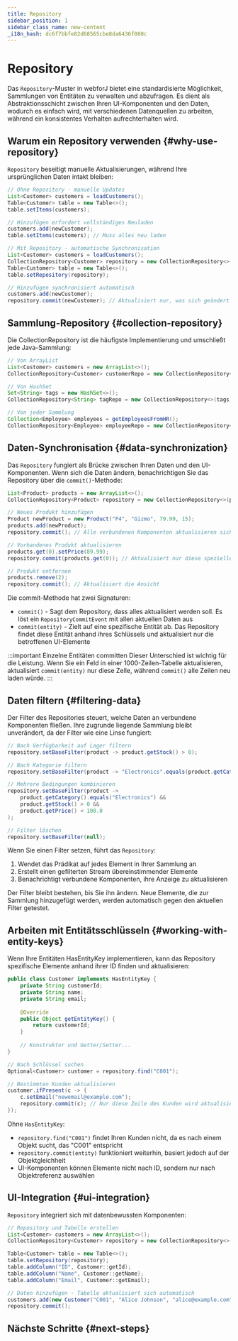 ```yaml
---
title: Repository
sidebar_position: 1
sidebar_class_name: new-content
_i18n_hash: dc6f7bbfe82d68565cbe8da6436f080c
---
```

<!-- vale off -->
# Repository <DocChip chip='since' label='24.00' />
<!-- vale on -->


Das `Repository`-Muster in webforJ bietet eine standardisierte Möglichkeit, Sammlungen von Entitäten zu verwalten und abzufragen. Es dient als Abstraktionsschicht zwischen Ihren UI-Komponenten und den Daten, wodurch es einfach wird, mit verschiedenen Datenquellen zu arbeiten, während ein konsistentes Verhalten aufrechterhalten wird.

## Warum ein Repository verwenden {#why-use-repository}

`Repository` beseitigt manuelle Aktualisierungen, während Ihre ursprünglichen Daten intakt bleiben:

```java
// Ohne Repository - manuelle Updates
List<Customer> customers = loadCustomers();
Table<Customer> table = new Table<>();
table.setItems(customers);

// Hinzufügen erfordert vollständiges Neuladen
customers.add(newCustomer);
table.setItems(customers); // Muss alles neu laden
```

```java
// Mit Repository - automatische Synchronisation
List<Customer> customers = loadCustomers();
CollectionRepository<Customer> repository = new CollectionRepository<>(customers);
Table<Customer> table = new Table<>();
table.setRepository(repository);

// Hinzufügen synchronisiert automatisch
customers.add(newCustomer);
repository.commit(newCustomer); // Aktualisiert nur, was sich geändert hat
```


## Sammlung-Repository {#collection-repository}

Die <JavadocLink type="data" location="com/webforj/data/repository/CollectionRepository" code="true">CollectionRepository</JavadocLink> ist die häufigste Implementierung und umschließt jede Java-Sammlung:

```java
// Von ArrayList
List<Customer> customers = new ArrayList<>();
CollectionRepository<Customer> customerRepo = new CollectionRepository<>(customers);

// Von HashSet  
Set<String> tags = new HashSet<>();
CollectionRepository<String> tagRepo = new CollectionRepository<>(tags);

// Von jeder Sammlung
Collection<Employee> employees = getEmployeesFromHR();
CollectionRepository<Employee> employeeRepo = new CollectionRepository<>(employees);
```


## Daten-Synchronisation {#data-synchronization}

Das `Repository` fungiert als Brücke zwischen Ihren Daten und den UI-Komponenten. Wenn sich die Daten ändern, benachrichtigen Sie das Repository über die `commit()`-Methode:

```java
List<Product> products = new ArrayList<>();
CollectionRepository<Product> repository = new CollectionRepository<>(products);

// Neues Produkt hinzufügen
Product newProduct = new Product("P4", "Gizmo", 79.99, 15);
products.add(newProduct);
repository.commit(); // Alle verbundenen Komponenten aktualisieren sich

// Vorhandenes Produkt aktualisieren  
products.get(0).setPrice(89.99);
repository.commit(products.get(0)); // Aktualisiert nur diese spezielle Zeile

// Produkt entfernen
products.remove(2);
repository.commit(); // Aktualisiert die Ansicht
```

Die commit-Methode hat zwei Signaturen:
- `commit()` - Sagt dem Repository, dass alles aktualisiert werden soll. Es löst ein `RepositoryCommitEvent` mit allen aktuellen Daten aus
- `commit(entity)` - Zielt auf eine spezifische Entität ab. Das Repository findet diese Entität anhand ihres Schlüssels und aktualisiert nur die betroffenen UI-Elemente

:::important Einzelne Entitäten committen
Dieser Unterschied ist wichtig für die Leistung. Wenn Sie ein Feld in einer 1000-Zeilen-Tabelle aktualisieren, aktualisiert `commit(entity)` nur diese Zelle, während `commit()` alle Zeilen neu laden würde.
:::

## Daten filtern {#filtering-data}

Der Filter des Repositories steuert, welche Daten an verbundene Komponenten fließen. Ihre zugrunde liegende Sammlung bleibt unverändert, da der Filter wie eine Linse fungiert:

```java
// Nach Verfügbarkeit auf Lager filtern
repository.setBaseFilter(product -> product.getStock() > 0);

// Nach Kategorie filtern
repository.setBaseFilter(product -> "Electronics".equals(product.getCategory()));

// Mehrere Bedingungen kombinieren
repository.setBaseFilter(product -> 
    product.getCategory().equals("Electronics") && 
    product.getStock() > 0 && 
    product.getPrice() < 100.0
);

// Filter löschen
repository.setBaseFilter(null);
```

Wenn Sie einen Filter setzen, führt das `Repository`:
1. Wendet das Prädikat auf jedes Element in Ihrer Sammlung an
2. Erstellt einen gefilterten Stream übereinstimmender Elemente
3. Benachrichtigt verbundene Komponenten, ihre Anzeige zu aktualisieren

Der Filter bleibt bestehen, bis Sie ihn ändern. Neue Elemente, die zur Sammlung hinzugefügt werden, werden automatisch gegen den aktuellen Filter getestet.


## Arbeiten mit Entitätsschlüsseln {#working-with-entity-keys}

Wenn Ihre Entitäten <JavadocLink type="data" location="com/webforj/data/HasEntityKey" code="true">HasEntityKey</JavadocLink> implementieren, kann das Repository spezifische Elemente anhand ihrer ID finden und aktualisieren:

```java
public class Customer implements HasEntityKey {
    private String customerId;
    private String name;
    private String email;
    
    @Override
    public Object getEntityKey() {
        return customerId;
    }
    
    // Konstruktor und Getter/Setter...
}

// Nach Schlüssel suchen
Optional<Customer> customer = repository.find("C001");

// Bestimmten Kunden aktualisieren
customer.ifPresent(c -> {
    c.setEmail("newemail@example.com");
    repository.commit(c); // Nur diese Zeile des Kunden wird aktualisiert
});
```

Ohne `HasEntityKey`:
- `repository.find("C001")` findet Ihren Kunden nicht, da es nach einem Objekt sucht, das "C001" entspricht
- `repository.commit(entity)` funktioniert weiterhin, basiert jedoch auf der Objektgleichheit
- UI-Komponenten können Elemente nicht nach ID, sondern nur nach Objektreferenz auswählen


## UI-Integration {#ui-integration}

`Repository` integriert sich mit datenbewussten Komponenten:

```java
// Repository und Tabelle erstellen
List<Customer> customers = new ArrayList<>();
CollectionRepository<Customer> repository = new CollectionRepository<>(customers);

Table<Customer> table = new Table<>();
table.setRepository(repository);
table.addColumn("ID", Customer::getId);
table.addColumn("Name", Customer::getName);
table.addColumn("Email", Customer::getEmail);

// Daten hinzufügen - Tabelle aktualisiert sich automatisch
customers.add(new Customer("C001", "Alice Johnson", "alice@example.com"));
repository.commit();
```


## Nächste Schritte {#next-steps}

<DocCardList className="topics-section" />
